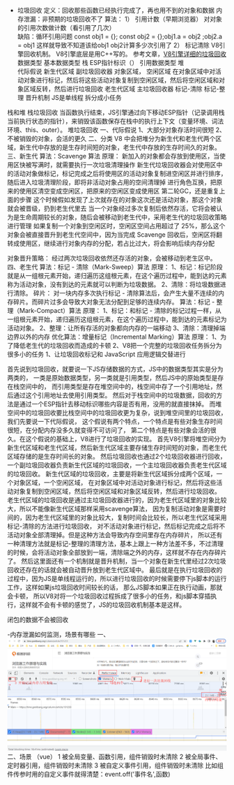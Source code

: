 
- 垃圾回收
  定义：回收那些函数已经执行完成了，再也用不到的对象和数据
  内存泄漏：非预期的垃圾回收不了
  算法：
  1） 引用计数（早期浏览器） 对对象的引用次数做计数（看引用了几次）  
  缺陷：循环引用问题  const obj1 = {}; const obj2 = {};obj1.a = obj2 ;obj2.a = obj1 这样就导致不知道该给obj1 obj2计算多少次引用了
  2） 标记清除
  V8引擎回收机制。
  V8引擎底层是用C++写的。
  参考文章，[V8引擎详细的垃圾回收](https://time.geekbang.org/column/article/131233)
  数据类型
  基本数据类型
    栈
      ESP指针标识（）
  引用数据类型
    堆  
      代际假说
        新生代区域
          副垃圾回收器
            对象区域， 空闲区域  在对象区域中对活动对象进行标记，然后将这些活动对象复制到空闲区域，然后将空闲区域和对象区域反转，然后进行垃圾回收
        老生代区域
          主垃圾回收器
          标记-清除  标记-整理
        晋升机制
        JS是单线程 拆分成小任务

栈和堆
栈垃圾回收
当函数执行结束，JS引擎通过向下移动ESP指针（记录调用栈当前执行状态的指针），来销毁该函数保存在栈中的执行上下文（变量环境、词法环境、this、outer）。
堆垃圾回收
一、代际假说
1、大部分对象存活时间很短
2、不被销毁的对象，会活的更久
二、分类
V8 中会把堆分为新生代和老生代两个区域，新生代中存放的是生存时间短的对象，老生代中存放的生存时间久的对象。
三、新生代
算法：Scavenge 算法
原理：
新加入的对象都会存放到使用区，当使用区快被写满时，就需要执行一次垃圾清理操作
新生代垃圾回收器会对使用区中的活动对象做标记，标记完成之后将使用区的活动对象复制进空闲区并进行排序，随后进入垃圾清理阶段，即将非活动对象占用的空间清理掉
进行角色互换，把原来的使用区清空变成空闲区，把原来的空闲区变成使用区
第二轮GC，还是重复上面的步骤
这个时候假如发现了上次就存在的对象这次还是活动对象，那这个对象就会被晋级，扔到老生代里去
当一个对象经过多次复制后依然存活，它将会被认为是生命周期较长的对象，随后会被移动到老生代中，采用老生代的垃圾回收策略进行管理
如果复制一个对象到空闲区时，空闲区空间占用超过了 25%，那么这个对象会被直接晋升到老生代空间中，因为当完成 Scavenge 回收后，空闲区将翻转成使用区，继续进行对象内存的分配，若占比过大，将会影响后续内存分配

对象晋升策略：
经过两次垃圾回收依然还存活的对象，会被移动到老生区中。
四、老生代
算法：标记 - 清除（Mark-Sweep）算法
原理：
1、标记：标记阶段就是从一组根元素开始，递归遍历这组根元素，在这个遍历过程中，能到达的元素称为活动对象，没有到达的元素就可以判断为垃圾数据。
2、清除：将垃圾数据进行清除。
碎片：
对一块内存多次执行标记 - 清除算法后，会产生大量不连续的内存碎片。而碎片过多会导致大对象无法分配到足够的连续内存。
算法：标记 - 整理（Mark-Compact）算法
原理：
1、标记：和标记 - 清除的标记过程一样，从一组根元素开始，递归遍历这组根元素，在这个遍历过程中，能到达的元素标记为活动对象。
2、整理：让所有存活的对象都向内存的一端移动
3、清除：清理掉端边界以外的内存
优化算法：增量标记（Incremental Marking）算法
原理：
1、为了降低老生代的垃圾回收而造成的卡顿
2、V8把一个完整的垃圾回收任务拆分为很多小的任务
1、让垃圾回收标记和 JavaScript 应用逻辑交替进行

首先说到垃圾回收，就要说一下JS存储数据的方式，JS中的数据类型其实是分为两类的，
一类是原始数据类型，另一类就是引用类型，然后JS中的原始类型是存在栈空间中的，
而引用类型是存在堆空间中的，栈空间中存了一个引用地址，然后通过这个引用地址去使用引用类型。
然后对于栈空间中的垃圾数据，回收的方法是通过一个ESP指针去移动标识哪些内容是否有用，没用的就直接抹掉。
而堆空间中的垃圾回收要比栈空间中的垃圾回收更为复杂，说到堆空间里的垃圾回收，我们先要说一下代际假说，
这个假说有两个特点，一个特点是有些对象生存时间很短，在分配内存没多久就变得不可访问了，
第二个特点是有些对象会活的很久。在这个假说的基础上，V8进行了垃圾回收的实现。
首先V8引擎将堆空间分为新生代区域和老生代区域，然后新生代区域主要存储生存时间短的对象，而老生代区域存储的是生存时间长的对象。
然后垃圾回收也通过2个垃圾回收器进行回收，一个副垃圾回收器负责新生代区域的垃圾回收，一个主垃圾回收器负责老生代区域的垃圾回收。
新生代区域的垃圾回收，主要是将新生代区域拆分成两个区域，一个对象区域，一个空闲区域，
在对象区域中对活动对象进行标记，然后将这些活动对象复制到空闲区域，然后将空闲区域和对象区域反转，然后进行垃圾回收。
老生代区域的垃圾回收是通过主垃圾回收器进行的，因为老生代区域里的对象比较大，所以不能像新生代区域那样采用scavenge算法，
因为复制活动对象是需要时间的，因为老生代区域里的对象比较大，复制时间会比较长，所以老生代区域采用标记-清除的方法进行垃圾回收，
对不活动对象进行标记，然后标记完成之后将不活动对象全部清理掉。但是这种方法会导致内存空间里存在内存碎片，
所以还有一种清理方法就是标记-整理的清理方法，基本上跟上一种方法差不多，不过清理的时候，会将活动对象全部放到一端，清除端之外的内存，这样就不存在内存碎片了。
然后这里面还有一个机制就是晋升机制，当一个对象在新生代里经过2次垃圾回收还存在的话就会被自动晋升放到老生代区域中。
最后就是在执行垃圾回收的过程中，因为JS是单线程运行的，所以进行垃圾回收的时候需要停下js脚本的运行工作，这样如果js垃圾回收时间较长的话，
那么JS脚本如果正在执行动画，那就会卡顿， 所以V8对将一个垃圾回收过程拆成了很多小的任务，和js脚本穿插执行，这样就不会有卡顿的感觉了，JS的垃圾回收机制基本是这样。

闭包的数据不会被回收

-内存泄漏如何监测，场景有哪些
一、![浏览器看一段时间内的内存占用量 检测内存变化](.浏览器_images/151f605b.png)
二、场景 （vue）
  1 被全局变量、函数引用，组件销毁时未清除
  2 被全局事件、定时器引用，组件销毁时未清除 
  3 被自定义事件引用，组件销毁时未清除  比如组件传参时用的自定义事件就得清楚：event.off('事件名',函数)


  
